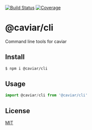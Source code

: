 [![Build Status](https://travis-ci.org/kaelzhang/caviar-cli.svg?branch=master)](https://travis-ci.org/kaelzhang/caviar-cli)
[![Coverage](https://codecov.io/gh/kaelzhang/caviar-cli/branch/master/graph/badge.svg)](https://codecov.io/gh/kaelzhang/caviar-cli)
<!-- optional appveyor tst
[![Windows Build Status](https://ci.appveyor.com/api/projects/status/github/kaelzhang/caviar-cli?branch=master&svg=true)](https://ci.appveyor.com/project/kaelzhang/caviar-cli)
-->
<!-- optional npm version
[![NPM version](https://badge.fury.io/js/@caviar/cli.svg)](http://badge.fury.io/js/@caviar/cli)
-->
<!-- optional npm downloads
[![npm module downloads per month](http://img.shields.io/npm/dm/@caviar/cli.svg)](https://www.npmjs.org/package/@caviar/cli)
-->
<!-- optional dependency status
[![Dependency Status](https://david-dm.org/kaelzhang/caviar-cli.svg)](https://david-dm.org/kaelzhang/caviar-cli)
-->

# @caviar/cli

Command line tools for caviar

## Install

```sh
$ npm i @caviar/cli
```

## Usage

```js
import @caviar/cli from '@caviar/cli'
```

## License

[MIT](LICENSE)
